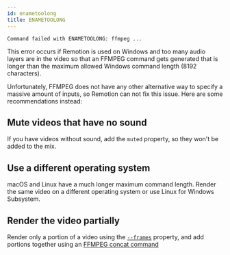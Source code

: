 ```yaml
---
id: enametoolong
title: ENAMETOOLONG
---
```


```
Command failed with ENAMETOOLONG: ffmpeg ...
```

This error occurs if Remotion is used on Windows and too many audio layers are in the video so that an FFMPEG command gets generated that is longer than the maximum allowed Windows command length (8192 characters).

Unfortunately, FFMPEG does not have any other alternative way to specify a massive amount of inputs, so Remotion can not fix this issue. Here are some recommendations instead:

## Mute videos that have no sound

If you have videos without sound, add the `muted` property, so they won't be added to the mix.

## Use a different operating system

macOS and Linux have a much longer maximum command length. Render the same video on a different operating system or use Linux for Windows Subsystem.

## Render the video partially

Render only a portion of a video using the [`--frames`](/docs/cli/render#--frames) property, and add portions together using an [FFMPEG concat command](https://stackoverflow.com/a/11175851)
